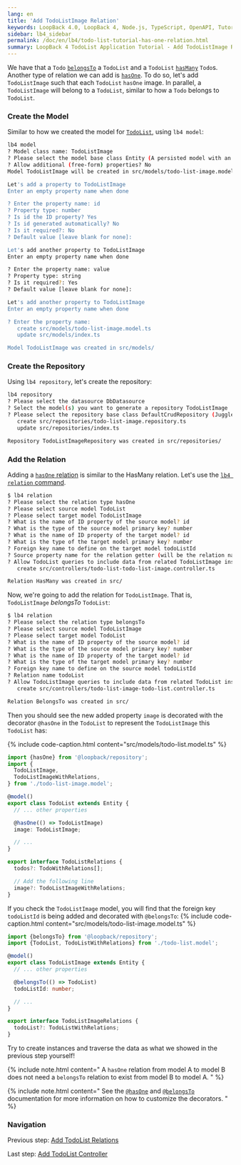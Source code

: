 ```yaml
---
lang: en
title: 'Add TodoListImage Relation'
keywords: LoopBack 4.0, LoopBack 4, Node.js, TypeScript, OpenAPI, Tutorial
sidebar: lb4_sidebar
permalink: /doc/en/lb4/todo-list-tutorial-has-one-relation.html
summary: LoopBack 4 TodoList Application Tutorial - Add TodoListImage Relation
---
```


We have that a `Todo` [`belongsTo`](../../BelongsTo-relation.md) a `TodoList`
and a `TodoList` [`hasMany`](../../HasMany-relation.md) `Todo`s. Another type of
relation we can add is [`hasOne`](../../HasOne-relation.md). To do so, let's add
`TodoListImage` such that each `TodoList` `hasOne` image. In parallel, a
`TodoListImage` will belong to a `TodoList`, similar to how a `Todo` belongs to
`TodoList`.

### Create the Model

Similar to how we created the model for
[`TodoList`](todo-list-tutorial-model.md), using `lb4 model`:

```sh
lb4 model
? Model class name: TodoListImage
? Please select the model base class Entity (A persisted model with an ID)
? Allow additional (free-form) properties? No
Model TodoListImage will be created in src/models/todo-list-image.model.ts

Let's add a property to TodoListImage
Enter an empty property name when done

? Enter the property name: id
? Property type: number
? Is id the ID property? Yes
? Is id generated automatically? No
? Is it required?: No
? Default value [leave blank for none]:

Let's add another property to TodoListImage
Enter an empty property name when done

? Enter the property name: value
? Property type: string
? Is it required?: Yes
? Default value [leave blank for none]:

Let's add another property to TodoListImage
Enter an empty property name when done

? Enter the property name:
   create src/models/todo-list-image.model.ts
   update src/models/index.ts

Model TodoListImage was created in src/models/
```

### Create the Repository

Using `lb4 repository`, let's create the repository:

```sh
lb4 repository
? Please select the datasource DbDatasource
? Select the model(s) you want to generate a repository TodoListImage
? Please select the repository base class DefaultCrudRepository (Juggler bridge)
   create src/repositories/todo-list-image.repository.ts
   update src/repositories/index.ts

Repository TodoListImageRepository was created in src/repositories/
```

### Add the Relation

Adding a [`hasOne` relation](../../HasOne-relation.md) is similar to the HasMany
relation. Let's use the [`lb4 relation` command](../../Relation-generator.md).

```sh
$ lb4 relation
? Please select the relation type hasOne
? Please select source model TodoList
? Please select target model TodoListImage
? What is the name of ID property of the source model? id
? What is the type of the source model primary key? number
? What is the name of ID property of the target model? id
? What is the type of the target model primary key? number
? Foreign key name to define on the target model todoListId
? Source property name for the relation getter (will be the relation name) image
? Allow TodoList queries to include data from related TodoListImage instances? Yes
   create src/controllers/todo-list-todo-list-image.controller.ts

Relation HasMany was created in src/
```

Now, we're going to add the relation for `TodoListImage`. That is,
`TodoListImage` _belongsTo_ `TodoList`:

```sh
$ lb4 relation
? Please select the relation type belongsTo
? Please select source model TodoListImage
? Please select target model TodoList
? What is the name of ID property of the source model? id
? What is the type of the source model primary key? number
? What is the name of ID property of the target model? id
? What is the type of the target model primary key? number
? Foreign key name to define on the source model todoListId
? Relation name todoList
? Allow TodoListImage queries to include data from related TodoList instances? Yes
   create src/controllers/todo-list-image-todo-list.controller.ts

Relation BelongsTo was created in src/
```

Then you should see the new added property `image` is decorated with the
decorator `@hasOne` in the `TodoList` to represent the `TodoListImage` this
`TodoList` has:

{% include code-caption.html content="src/models/todo-list.model.ts" %}

```ts
import {hasOne} from '@loopback/repository';
import {
  TodoListImage,
  TodoListImageWithRelations,
} from './todo-list-image.model';

@model()
export class TodoList extends Entity {
  // ... other properties

  @hasOne(() => TodoListImage)
  image: TodoListImage;

  // ...
}

export interface TodoListRelations {
  todos?: TodoWithRelations[];

  // Add the following line
  image?: TodoListImageWithRelations;
}
```

If you check the `TodoListImage` model, you will find that the foreign key
`todoListId` is being added and decorated with `@belongsTo`:
{% include code-caption.html content="src/models/todo-list-image.model.ts" %}

```ts
import {belongsTo} from '@loopback/repository';
import {TodoList, TodoListWithRelations} from './todo-list.model';

@model()
export class TodoListImage extends Entity {
  // ... other properties

  @belongsTo(() => TodoList)
  todoListId: number;

  // ...
}

export interface TodoListImageRelations {
  todoList?: TodoListWithRelations;
}
```

Try to create instances and traverse the data as what we showed in the previous
step yourself!

{% include note.html content="
A `hasOne` relation from model A to model B does not need a `belongsTo` relation to exist from model B to model A.
" %}

{% include note.html content="
See the [`@hasOne`](../../HasOne-relation.md#relation-metadata) and [`@belongsTo`](../../BelongsTo-relation.md#relation-metadata) documentation for more information on how to customize the decorators.
" %}

### Navigation

Previous step: [Add TodoList Relations](todo-list-tutorial-relations.md)

Last step: [Add TodoList Controller](todo-list-tutorial-controller.md)

